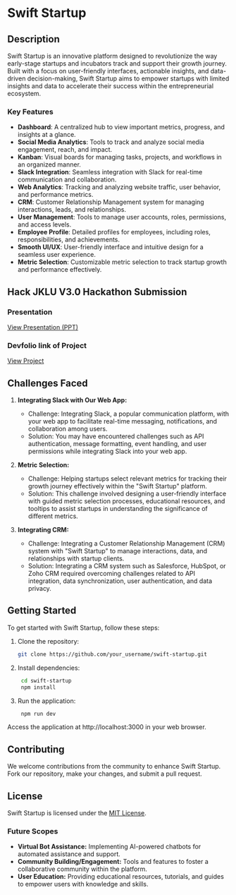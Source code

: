 # Swift Startup

## Description

Swift Startup is an innovative platform designed to revolutionize the way early-stage startups and incubators track and support their growth journey. Built with a focus on user-friendly interfaces, actionable insights, and data-driven decision-making, Swift Startup aims to empower startups with limited insights and data to accelerate their success within the entrepreneurial ecosystem.

### Key Features

- **Dashboard**: A centralized hub to view important metrics, progress, and insights at a glance.
- **Social Media Analytics**: Tools to track and analyze social media engagement, reach, and impact.
- **Kanban**: Visual boards for managing tasks, projects, and workflows in an organized manner.
- **Slack Integration**: Seamless integration with Slack for real-time communication and collaboration.
- **Web Analytics**: Tracking and analyzing website traffic, user behavior, and performance metrics.
- **CRM**: Customer Relationship Management system for managing interactions, leads, and relationships.
- **User Management**: Tools to manage user accounts, roles, permissions, and access levels.
- **Employee Profile**: Detailed profiles for employees, including roles, responsibilities, and achievements.
- **Smooth UI/UX**: User-friendly interface and intuitive design for a seamless user experience.
- **Metric Selection**: Customizable metric selection to track startup growth and performance effectively.

## Hack JKLU V3.0 Hackathon Submission

### Presentation

[View Presentation (PPT)](https://www.figma.com/proto/VEv1N2AIKK8tvI9OKpClfB/Hack_JKLU?page-id=0%3A1&type=design&node-id=1-2&viewport=821%2C350%2C0.18&t=e9LEJaJsuTRRznwy-1&scaling=contain&mode=design)

### Devfolio link of Project
[View Project](https://devfolio.co/projects/swift-startup-4e3a)



## Challenges Faced

1. **Integrating Slack with Our Web App:**
   - Challenge: Integrating Slack, a popular communication platform, with your web app to facilitate real-time messaging, notifications, and collaboration among users.
   - Solution: You may have encountered challenges such as API authentication, message formatting, event handling, and user permissions while integrating Slack into your web app.

2. **Metric Selection:**
   - Challenge: Helping startups select relevant metrics for tracking their growth journey effectively within the "Swift Startup" platform.
   - Solution: This challenge involved designing a user-friendly interface with guided metric selection processes, educational resources, and tooltips to assist startups in understanding the significance of different metrics.

3. **Integrating CRM:**
   - Challenge: Integrating a Customer Relationship Management (CRM) system with "Swift Startup" to manage interactions, data, and relationships with startup clients.
   - Solution: Integrating a CRM system such as Salesforce, HubSpot, or Zoho CRM required overcoming challenges related to API integration, data synchronization, user authentication, and data privacy.


## Getting Started

To get started with Swift Startup, follow these steps:

1. Clone the repository:
   ```bash
   git clone https://github.com/your_username/swift-startup.git

2. Install dependencies: 
   ```bash
    cd swift-startup
    npm install

3. Run the application:
   ```bash
    npm run dev

Access the application at http://localhost:3000 in your web browser.


## Contributing
We welcome contributions from the community to enhance Swift Startup. Fork our repository, make your changes, and submit a pull request.

## License
Swift Startup is licensed under the [MIT License](LICENSE).


### Future Scopes

- **Virtual Bot Assistance:** Implementing AI-powered chatbots for automated assistance and support.
- **Community Building/Engagement:** Tools and features to foster a collaborative community within the platform.
- **User Education:** Providing educational resources, tutorials, and guides to empower users with knowledge and skills.



